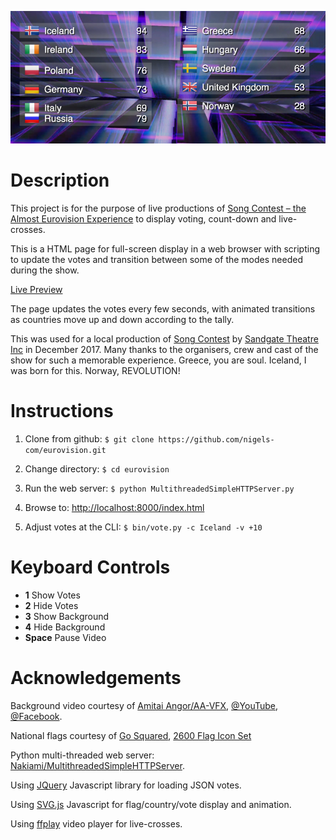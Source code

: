 ![Eurovision](eurovision.jpg)

# Description

This project is for the purpose of live productions of 
[Song Contest – the Almost Eurovision Experience](http://www.songcontest-musical.com/)
to display voting, count-down and live-crosses.

This is a HTML page for full-screen display in a web browser with
scripting to update the votes and transition between some of the modes
needed during the show.

[Live Preview](https://cdn.rawgit.com/nigels-com/eurovision/master/index.html)

The page updates the votes every few seconds, with animated transitions as
countries move up and down according to the tally.

This was used for a local production of [Song Contest](http://www.songcontest-musical.com/)
by [Sandgate Theatre Inc](http://www.sandgatetheatre.net/) in December 2017.
Many thanks to the organisers, crew and cast of the show for such a memorable
experience.  Greece, you are soul.  Iceland, I was born for this.  Norway, REVOLUTION!

# Instructions

1. Clone from github: `$ git clone https://github.com/nigels-com/eurovision.git`

2. Change directory: `$ cd eurovision`

3. Run the web server: `$ python MultithreadedSimpleHTTPServer.py`

4. Browse to: [http://localhost:8000/index.html](http://localhost:8000/index.html)

5. Adjust votes at the CLI: `$ bin/vote.py -c Iceland -v +10`

# Keyboard Controls

  - **1** Show Votes
  - **2** Hide Votes
  - **3** Show Background
  - **4** Hide Background
  - **Space** Pause Video

# Acknowledgements

Background video courtesy of [Amitai Angor/AA-VFX](http://director-editor.coi.co.il/), 
[@YouTube](https://www.youtube.com/watch?v=ZGUsPUrOB0E),
[@Facebook](https://www.facebook.com/AAvfx).

National flags courtesy of [Go Squared](https://www.gosquared.com),
[2600 Flag Icon Set](https://www.gosquared.com/resources/flag-icons/)

Python multi-threaded web server: [Nakiami/MultithreadedSimpleHTTPServer](https://github.com/Nakiami/MultithreadedSimpleHTTPServer).

Using [JQuery](https://jquery.com/) Javascript library for loading JSON votes.

Using [SVG.js](http://svgjs.com/) Javascript for flag/country/vote display and animation.

Using [ffplay](https://www.ffmpeg.org/) video player for live-crosses.

